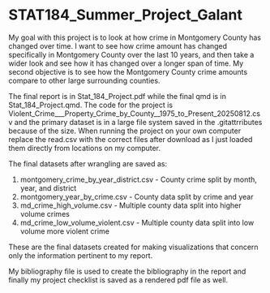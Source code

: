 # STAT184_Summer_Project_Galant

My goal with this project is to look at how crime in Montgomery County has changed over time.
I want to see how crime amount has changed specifically in Montgomery County over the last 10
years, and then take a wider look and see how it has changed over a longer span of time. My second
objective is to see how the Montgomery County crime amounts compare to other large surrounding
counties.

The final report is in Stat_184_Project.pdf while the final qmd is in Stat_184_Project.qmd. The code for
the project is Violent_Crime___Property_Crime_by_County__1975_to_Present_20250812.csv and the primary
dataset is in a large file system saved in the .gitattrributes because of the size. When running the project
on your own computer replace the read.csv with the correct files after download as I just loaded them directly
from locations on my computer. 

The final datasets after wrangling are saved as:
  1. montgomery_crime_by_year_district.csv - County crime split by month, year, and district
  2. montgomery_year_by_crime.csv - County data split by crime and year
  3. md_crime_high_volume.csv - Multiple county data split into higher volume crimes
  4. md_crime_low_volume_violent.csv - Multiple county data split into low volume more violent crime

These are the final datasets created for making visualizations that concern only the information pertinent to my
report. 

My bibliography file is used to create the bibliography in the report and finally my project checklist is saved as
a rendered pdf file as well. 
